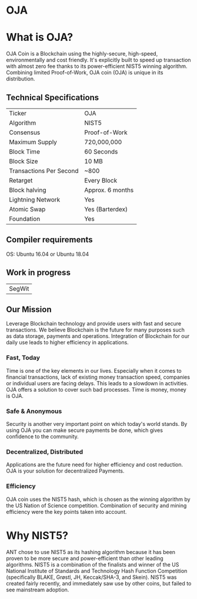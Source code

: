 # OJA

 

# What is OJA?
OJA Coin  is a Blockchain using the highly-secure, high-speed, environmentally and cost friendly. It's explicitly built to speed up transaction with almost zero fee thanks to its power-efficient NIST5 winning algorithm. Combining limited Proof-of-Work, OJA coin (OJA) is unique in its distribution. 

<a name="specifications"></a>
## Technical Specifications
<table>
<tr> <td>Ticker</td><td>OJA</td></tr>
<tr> <td>Algorithm</td><td>NIST5</td></tr>
<tr> <td>Consensus</td><td>Proof-of-Work</td></tr>
<tr> <td>Maximum Supply</td><td>720,000,000 </td></tr>
<tr> <td>Block Time</td><td>60 Seconds</td></tr>
<tr> <td>Block Size</td><td>10 MB</td></tr>
<tr> <td>Transactions Per Second</td><td>~800</td></tr>
<tr> <td>Retarget</td><td>Every Block</td></tr>
<tr> <td>Block halving</td><td>Approx. 6 months</td></tr>
<tr> <td>Lightning Network</td><td>Yes</td></tr>
<tr> <td>Atomic Swap</td><td>Yes (Barterdex)</td></tr>
<tr> <td>Foundation</td><td>Yes</td></tr>
</table>

## Compiler requirements

OS: Ubuntu 16.04 or Ubuntu 18.04
 
## Work in progress
<table>
<tr> <td>SegWit</td></tr>
</table>




## Our Mission
Leverage Blockchain technology and provide users with fast and secure transactions.
We believe Blockchain is the future for many purposes such as data storage, payments and operations. Integration of Blockchain for our daily use leads to higher efficiency in applications.

### Fast, Today
Time is one of the key elements in our lives. Especially when it comes to financial transactions, lack of existing money transaction speed, companies or individual users are facing delays. This leads to a slowdown in activities. OJA offers a solution to cover such bad processes. Time is money, money is OJA.

### Safe & Anonymous
Security is another very important point on which today's world stands. By using OJA you can make secure payments be done, which gives confidence to the community.

### Decentralized, Distributed
Applications are the future need for higher efficiency and cost reduction. OJA is your solution for decentralized Payments.

### Efficiency
OJA coin uses the NIST5 hash, which is chosen as the winning algorithm by the US Nation of Science competition. Combination of security and mining efficiency were the key points taken into account.


# Why NIST5?
ANT chose to use NIST5 as its hashing algorithm because it has been proven to be more secure and power-efficient than other leading algorithms. NIST5 is a combination of the finalists and winner of the US National Institute of Standards and Technology Hash Function Competition (specifically BLAKE, Grøstl, JH, Keccak/SHA-3, and Skein). NIST5 was created fairly recently, and immediately saw use by other coins, but failed to see mainstream adoption.
